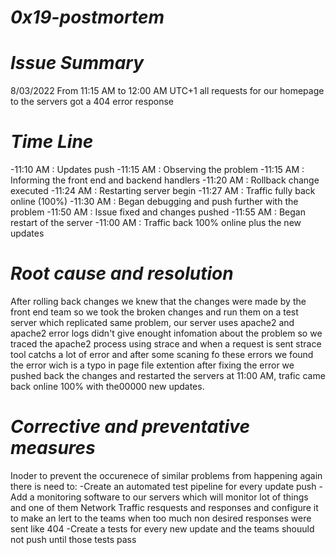 # *0x19-postmortem*

# *Issue Summary*
8/03/2022 From 11:15 AM to 12:00 AM UTC+1 all requests for our homepage to the servers got a 404 error response

# *Time Line*
-11:10 AM : Updates push
-11:15 AM : Observing the problem
-11:15 AM : Informing the front end and backend handlers
-11:20 AM : Rollback change executed
-11:24 AM : Restarting server begin
-11:27 AM : Traffic fully back online (100%)
-11:30 AM : Began debugging and push further with the problem
-11:50 AM : Issue fixed and changes pushed
-11:55 AM : Began restart of the server
-11:00 AM : Traffic back 100% online plus the new updates

# *Root cause and resolution*
After rolling back changes we knew that the changes were made by the front end team so we took the broken changes and run them on a test server which replicated same problem, our server uses apache2 and apache2 error logs didn't give enought infomation about the problem so we traced the apache2 process using strace and when a request is sent strace tool catchs a lot of error and after some scaning fo these errors we found the error wich is a typo in page file extention
after fixing the error we pushed back the changes and restarted the servers at 11:00 AM, trafic came back online 100% with the00000 new updates.

# *Corrective and preventative measures*
Inoder to prevent the occurenece of similar problems from happening again there is need to:
-Create an automated test pipeline for every update push
-Add a monitoring software to our servers which will monitor lot of things and one of them Network Traffic resquests and responses and configure it to make an lert to the teams when too much non desired responses were sent like 404
-Create a tests for every new update and the teams shouuld not push until those tests pass
